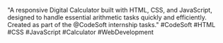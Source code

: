 "A responsive Digital Calculator built with HTML, CSS, and JavaScript, designed to handle essential arithmetic tasks quickly and efficiently. Created as part of the @CodeSoft internship tasks." #CodeSoft #HTML #CSS #JavaScript #Calculator #WebDevelopment
